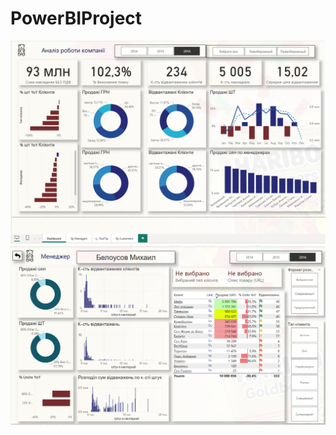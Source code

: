 # PowerBIProject

![Dashboard Preview](PowerBIProject%20photo1.png)
![Dashboard Preview](PowerBIProject%20photo2.png)


